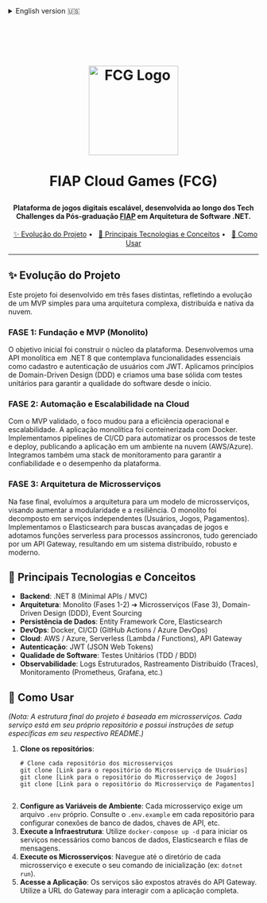 <details>
<summary>English version 🇺🇸</summary>

<h1 align="center">
  



  <img src="https://github.com/user-attachments/assets/54f21caa-4fdb-4cb8-a282-104bda580d30" alt="FCG Logo" width="180">
  



  FIAP Cloud Games (FCG)
  



</h1>

<h4 align="center">
A scalable digital games platform, developed throughout the Tech Challenges of the <a href="https://www.fiap.com.br/" target="_blank">FIAP</a> Postgraduate Program in .NET Software Architecture.
</h4>

<p align="center">
  <a href="#-project-evolution">✨ Project Evolution</a> •
  <a href="#-key-technologies--concepts">🧠 Key Technologies & Concepts</a> •
  <a href="#-how-to-use">🚀 How to Use</a>
</p>

<hr>

<h2>✨ Project Evolution</h2>
This project was developed in three distinct phases, reflecting the evolution from a simple MVP to a complex, distributed, and cloud-native architecture.

<h3>Phase 1: Foundation and MVP (Monolith)</h3>
<p>The initial goal was to build the core of the platform. We developed a monolithic API in .NET 8 that included essential functionalities such as user registration and authentication with JWT. We applied Domain-Driven Design (DDD) principles and created a solid foundation with unit tests to ensure software quality from the start.</p>

<h3>Phase 2: Automation and Cloud Scalability</h3>
<p>With the MVP validated, the focus shifted to operational efficiency and scalability. The monolithic application was containerized using Docker. We implemented CI/CD pipelines to automate the testing and deployment processes, publishing the application to a cloud environment (AWS/Azure). We also integrated a monitoring stack to ensure the platform's reliability and performance.</p>

<h3>Phase 3: Microservices Architecture</h3>
<p>In the final phase, we evolved the architecture to a microservices model to increase modularity and resilience. The monolith was decomposed into independent services (Users, Games, Payments). We implemented Elasticsearch for advanced game searches and adopted serverless functions for asynchronous processes, all managed through an API Gateway, resulting in a robust and modern distributed system.</p>

<h2>🧠 Key Technologies & Concepts</h2>

<ul>
<li><strong>Backend</strong>: .NET 8 (Minimal APIs / MVC)</li>
<li><strong>Architecture</strong>: Monolith (Phases 1-2) ➔ Microservices (Phase 3), Domain-Driven Design (DDD), Event Sourcing</li>
<li><strong>Data Persistence</strong>: Entity Framework Core, Elasticsearch</li>
<li><strong>DevOps</strong>: Docker, CI/CD (GitHub Actions / Azure DevOps)</li>
<li><strong>Cloud</strong>: AWS / Azure, Serverless (Lambda / Functions), API Gateway</li>
<li><strong>Authentication</strong>: JWT (JSON Web Tokens)</li>
<li><strong>Software Quality</strong>: Unit Tests (TDD / BDD)</li>
<li><strong>Observability</strong>: Structured Logging, Distributed Tracing, Monitoring (Prometheus, Grafana, etc.)</li>
</ul>

<h2>🚀 How to Use</h2>

<p><em>(Note: The final project structure is based on microservices. Each service is in its own repository and has specific setup instructions in its respective README.)</em></p>

<ol>
<li><strong>Clone the repositories</strong>:
    <pre><code># Clone each microservice repository
git clone [Link to User Microservice Repository]
git clone [Link to Game Microservice Repository]
git clone [Link to Payment Microservice Repository]
    </code></pre>
</li>
<li><strong>Configure Environment Variables</strong>: Each microservice requires its own <code>.env</code> file. Refer to the <code>.env.example</code> in each repository to configure database connections, API keys, etc.</li>
<li><strong>Run the Infrastructure</strong>: Use <code>docker-compose up -d</code> to start necessary services like databases, Elasticsearch, and message queues.</li>
<li><strong>Run the Microservices</strong>: Navigate into each microservice's directory and run its start command (e.g., <code>dotnet run</code>).</li>
<li><strong>Access the Application</strong>: The services are exposed through the API Gateway. Use the Gateway's URL to interact with the complete application.</li>
</ol>

</details>

<h1 align="center">
  



  <img src="https://github.com/user-attachments/assets/54f21caa-4fdb-4cb8-a282-104bda580d30" alt="FCG Logo" width="180">
  



  FIAP Cloud Games (FCG)
  



</h1>

<h4 align="center">
Plataforma de jogos digitais escalável, desenvolvida ao longo dos Tech Challenges da Pós-graduação <a href="https://www.fiap.com.br/" target="_blank">FIAP</a> em Arquitetura de Software .NET.
</h4>

<p align="center">
  <a href="#-evolução-do-projeto">✨ Evolução do Projeto</a> •
  <a href="#-principais-tecnologias-e-conceitos">🧠 Principais Tecnologias e Conceitos</a> •
  <a href="#-como-usar">🚀 Como Usar</a>
</p>

<hr>

<h2>✨ Evolução do Projeto</h2>
Este projeto foi desenvolvido em três fases distintas, refletindo a evolução de um MVP simples para uma arquitetura complexa, distribuída e nativa da nuvem.

<h3>FASE 1: Fundação e MVP (Monolito)</h3>
<p>O objetivo inicial foi construir o núcleo da plataforma. Desenvolvemos uma API monolítica em .NET 8 que contemplava funcionalidades essenciais como cadastro e autenticação de usuários com JWT. Aplicamos princípios de Domain-Driven Design (DDD) e criamos uma base sólida com testes unitários para garantir a qualidade do software desde o início.</p>

<h3>FASE 2: Automação e Escalabilidade na Cloud</h3>
<p>Com o MVP validado, o foco mudou para a eficiência operacional e escalabilidade. A aplicação monolítica foi conteinerizada com Docker. Implementamos pipelines de CI/CD para automatizar os processos de teste e deploy, publicando a aplicação em um ambiente na nuvem (AWS/Azure). Integramos também uma stack de monitoramento para garantir a confiabilidade e o desempenho da plataforma.</p>

<h3>FASE 3: Arquitetura de Microsserviços</h3>
<p>Na fase final, evoluímos a arquitetura para um modelo de microsserviços, visando aumentar a modularidade e a resiliência. O monolito foi decomposto em serviços independentes (Usuários, Jogos, Pagamentos). Implementamos o Elasticsearch para buscas avançadas de jogos e adotamos funções serverless para processos assíncronos, tudo gerenciado por um API Gateway, resultando em um sistema distribuído, robusto e moderno.</p>

<h2>🧠 Principais Tecnologias e Conceitos</h2>

<ul>
<li><strong>Backend</strong>: .NET 8 (Minimal APIs / MVC)</li>
<li><strong>Arquitetura</strong>: Monolito (Fases 1-2) ➔ Microsserviços (Fase 3), Domain-Driven Design (DDD), Event Sourcing</li>
<li><strong>Persistência de Dados</strong>: Entity Framework Core, Elasticsearch</li>
<li><strong>DevOps</strong>: Docker, CI/CD (GitHub Actions / Azure DevOps)</li>
<li><strong>Cloud</strong>: AWS / Azure, Serverless (Lambda / Functions), API Gateway</li>
<li><strong>Autenticação</strong>: JWT (JSON Web Tokens)</li>
<li><strong>Qualidade de Software</strong>: Testes Unitários (TDD / BDD)</li>
<li><strong>Observabilidade</strong>: Logs Estruturados, Rastreamento Distribuído (Traces), Monitoramento (Prometheus, Grafana, etc.)</li>
</ul>

<h2>🚀 Como Usar</h2>

<p><em>(Nota: A estrutura final do projeto é baseada em microsserviços. Cada serviço está em seu próprio repositório e possui instruções de setup específicas em seu respectivo README.)</em></p>

<ol>
<li><strong>Clone os repositórios</strong>:
    <pre><code># Clone cada repositório dos microsserviços
git clone [Link para o repositório do Microsserviço de Usuários]
git clone [Link para o repositório do Microsserviço de Jogos]
git clone [Link para o repositório do Microsserviço de Pagamentos]
    </code></pre>
</li>
<li><strong>Configure as Variáveis de Ambiente</strong>: Cada microsserviço exige um arquivo <code>.env</code> próprio. Consulte o <code>.env.example</code> em cada repositório para configurar conexões de banco de dados, chaves de API, etc.</li>
<li><strong>Execute a Infraestrutura</strong>: Utilize <code>docker-compose up -d</code> para iniciar os serviços necessários como bancos de dados, Elasticsearch e filas de mensagens.</li>
<li><strong>Execute os Microsserviços</strong>: Navegue até o diretório de cada microsserviço e execute o seu comando de inicialização (ex: <code>dotnet run</code>).</li>
<li><strong>Acesse a Aplicação</strong>: Os serviços são expostos através do API Gateway. Utilize a URL do Gateway para interagir com a aplicação completa.</li>
</ol>
